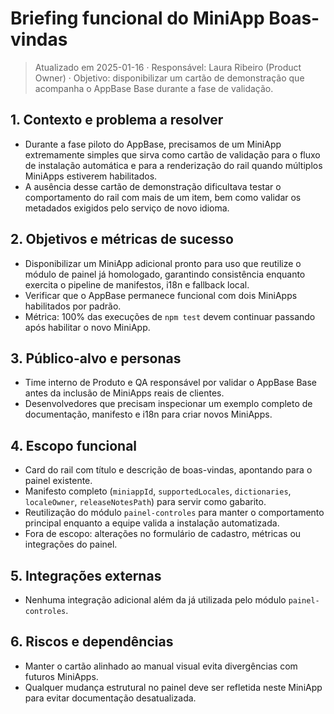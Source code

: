 # Briefing funcional do MiniApp Boas-vindas

> Atualizado em 2025-01-16 · Responsável: Laura Ribeiro (Product Owner) · Objetivo: disponibilizar um cartão de demonstração que
> acompanha o AppBase Base durante a fase de validação.

## 1. Contexto e problema a resolver
- Durante a fase piloto do AppBase, precisamos de um MiniApp extremamente simples que sirva como cartão de validação para o
  fluxo de instalação automática e para a renderização do rail quando múltiplos MiniApps estiverem habilitados.
- A ausência desse cartão de demonstração dificultava testar o comportamento do rail com mais de um item, bem como validar os
  metadados exigidos pelo serviço de novo idioma.

## 2. Objetivos e métricas de sucesso
- Disponibilizar um MiniApp adicional pronto para uso que reutilize o módulo de painel já homologado, garantindo consistência
  enquanto exercita o pipeline de manifestos, i18n e fallback local.
- Verificar que o AppBase permanece funcional com dois MiniApps habilitados por padrão.
- Métrica: 100% das execuções de `npm test` devem continuar passando após habilitar o novo MiniApp.

## 3. Público-alvo e personas
- Time interno de Produto e QA responsável por validar o AppBase Base antes da inclusão de MiniApps reais de clientes.
- Desenvolvedores que precisam inspecionar um exemplo completo de documentação, manifesto e i18n para criar novos MiniApps.

## 4. Escopo funcional
- Card do rail com título e descrição de boas-vindas, apontando para o painel existente.
- Manifesto completo (`miniappId`, `supportedLocales`, `dictionaries`, `localeOwner`, `releaseNotesPath`) para servir como gabarito.
- Reutilização do módulo `painel-controles` para manter o comportamento principal enquanto a equipe valida a instalação
  automatizada.
- Fora de escopo: alterações no formulário de cadastro, métricas ou integrações do painel.

## 5. Integrações externas
- Nenhuma integração adicional além da já utilizada pelo módulo `painel-controles`.

## 6. Riscos e dependências
- Manter o cartão alinhado ao manual visual evita divergências com futuros MiniApps.
- Qualquer mudança estrutural no painel deve ser refletida neste MiniApp para evitar documentação desatualizada.
